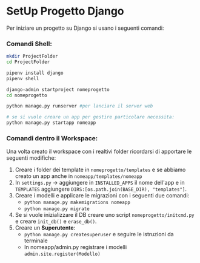 # SetUp Progetto Django 


Per iniziare un progetto su Django si usano i seguenti comandi:

### Comandi Shell:

```bash
mkdir ProjectFolder
cd ProjectFolder

pipenv install django 
pipenv shell

django-admin startproject nomeprogetto
cd nomeprogetto

python manage.py runserver #per lanciare il server web

# se si vuole creare un app per gestire particolare necessita:
python manage.py startapp nomeapp 

```

### Comandi dentro il Workspace:

Una volta creato il workspace con i realtivi folder ricordarsi di apportare le seguenti modifiche:


1. Creare i folder dei template in `nomeprogetto/templates` e se abbiamo creato un app anche in `nomeapp/templates/nomeapp`  
2. In `settings.py` $\rightarrow$ aggiungere in `INSTALLED_APPS` il nome dell'app e in `TEMPLATES` aggiungere `DIRS:[os.path.join(BASE_DIR), "templates"]`.  
3. Creare i modelli e applicare le migrazioni con i seguenti due comandi:
    - `python manage.py makemigrations nomeapp`
    - `python manage.py migrate`
4. Se si vuole inizializzare il DB creare uno script `nomeprogetto/initcmd.py` e creare `init_db()` e `erase_db()`.  
5. Creare un **Superutente**:  
    - `python manage.py createsuperuser` e seguire le istruzioni da terminale  
    - In nomeapp/admin.py registrare i modelli `admin.site.register(Modello)`

